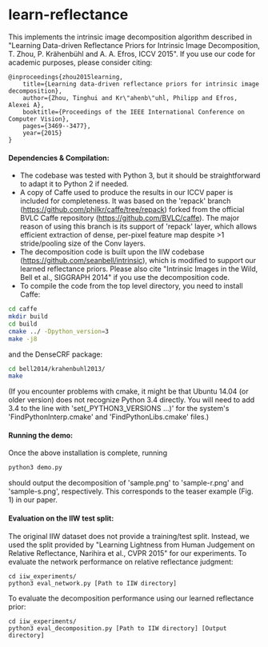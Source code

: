 learn-reflectance
===========================

This implements the intrinsic image decomposition algorithm described in "Learning Data-driven Reflectance Priors for Intrinsic Image Decomposition, T. Zhou, P. Krähenbühl and A. A. Efros, ICCV 2015". If you use our code for academic purposes, please consider citing:

    @inproceedings{zhou2015learning,
	  	title={Learning data-driven reflectance priors for intrinsic image decomposition},
	  	author={Zhou, Tinghui and Kr\"ahenb\"uhl, Philipp and Efros, Alexei A},
	  	booktitle={Proceedings of the IEEE International Conference on Computer Vision},
	  	pages={3469--3477},
	  	year={2015}
	}

#### Dependencies & Compilation:
* The codebase was tested with Python 3, but it should be straightforward to adapt it to Python 2 if needed. 
* A copy of Caffe used to produce the results in our ICCV paper is included for completeness. It was based on the 'repack' branch (https://github.com/philkr/caffe/tree/repack) forked from the official BVLC Caffe repository (https://github.com/BVLC/caffe). The major reason of using this branch is its support of 'repack' layer, which allows efficient extraction of dense, per-pixel feature map despite >1 stride/pooling size of the Conv layers.
* The decomposition code is built upon the IIW codebase (https://github.com/seanbell/intrinsic), which is modified to support our learned reflectance priors. Please also cite "Intrinsic Images in the Wild, Bell et al., SIGGRAPH 2014" if you use the decomposition code.
* To compile the code from the top level directory, you need to install Caffe:
```bash
cd caffe
mkdir build
cd build
cmake ../ -Dpython_version=3
make -j8
```
and the DenseCRF package:
```bash
cd bell2014/krahenbuhl2013/
make
```
(If you encounter problems with cmake, it might be that Ubuntu 14.04 (or older version) does not recognize Python 3.4 directly. You will need to add 3.4 to the line with 'set(_PYTHON3_VERSIONS ...)' for the system's 'FindPythonInterp.cmake' and 'FindPythonLibs.cmake' files.)

#### Running the demo:
Once the above installation is complete, running
```bash
python3 demo.py
```
should output the decomposition of 'sample.png' to 'sample-r.png' and 'sample-s.png', respectively. This corresponds to the teaser example (Fig. 1) in our paper.

#### Evaluation on the IIW test split:
The original IIW dataset does not provide a training/test split. Instead, we used the split provided by "Learning Lightness from Human Judgement on Relative Reflectance, Narihira et al., CVPR 2015" for our experiments. To evaluate the network performance on relative reflectance judgment:
```base
cd iiw_experiments/
python3 eval_network.py [Path to IIW directory]
```
To evaluate the decomposition performance using our learned reflectance prior:
```base
cd iiw_experiments/
python3 eval_decomposition.py [Path to IIW directory] [Output directory]
```